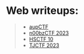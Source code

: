 # Web writeups:

> - [aupCTF](aupCTF)
> - [n00bzCTF 2023](n00bzCTF-2023)
> - [HSCTF 10](HSCTF-10)
> - [TJCTF 2023](TJCTF-2023)
